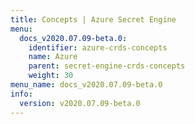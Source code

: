 ```yaml
---
title: Concepts | Azure Secret Engine
menu:
  docs_v2020.07.09-beta.0:
    identifier: azure-crds-concepts
    name: Azure
    parent: secret-engine-crds-concepts
    weight: 30
menu_name: docs_v2020.07.09-beta.0
info:
  version: v2020.07.09-beta.0
---
```


